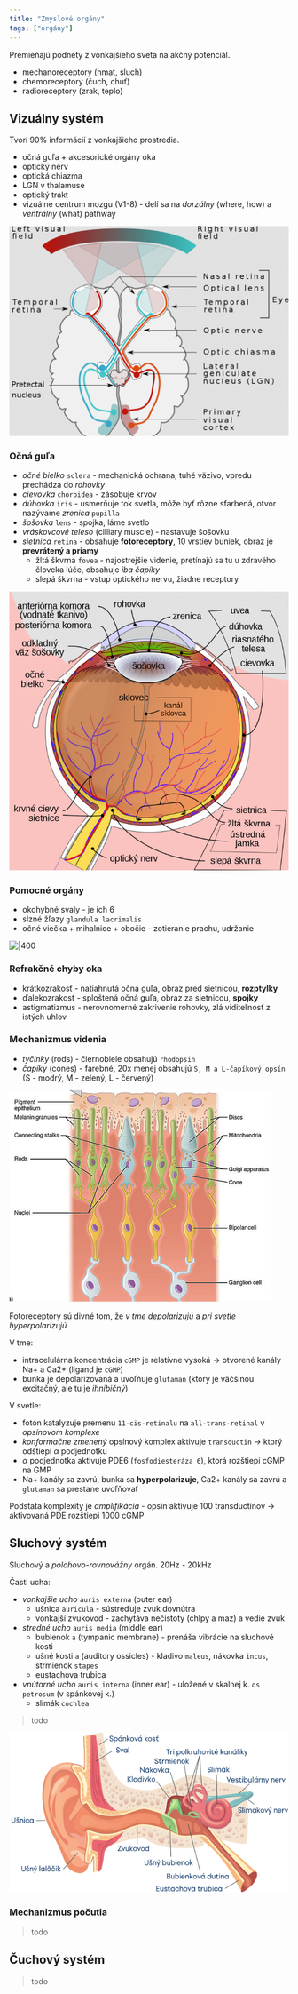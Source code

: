 ```yaml
---
title: "Zmyslové orgány"
tags: ["orgány"]
---
```


Premieňajú podnety z vonkajšieho sveta na akčný potenciál.
- mechanoreceptory (hmat, sluch)
- chemoreceptory (čuch, chuť)
- radioreceptory (zrak, teplo)

## Vizuálny systém

Tvorí 90% informácií z vonkajšieho prostredia.

- očná guľa + akcesorické orgány oka
- optický nerv
- optická chiazma
- LGN v thalamuse
- optický trakt
- vizuálne centrum mozgu (V1-8) - delí sa na *dorzálny* (where, how) a *ventrálny* (what) pathway

![|500](attachments/vizuálny-systém.png)

### Očná guľa

- *očné bielko* `sclera` - mechanická ochrana, tuhé väzivo, vpredu prechádza do *rohovky*
- *cievovka* `choroidea` - zásobuje krvov
- *dúhovka* `iris` - usmerňuje tok svetla, môže byť rôzne sfarbená, otvor nazývame *zrenica* `pupilla`
- *šošovka* `lens` - spojka, láme svetlo
- *vráskovcové teleso* (cilliary muscle) - nastavuje šošovku
- *sietnica* `retina` - obsahuje **fotoreceptory**, 10 vrstiev buniek, obraz je **prevrátený a priamy**
	- žltá škvrna `fovea` - najostrejšie videnie, pretínajú sa tu u zdravého človeka lúče, obsahuje *iba čapíky*
	- slepá škvrna - vstup optického nervu, žiadne receptory

![|500](attachments/oko.png)

### Pomocné orgány

- okohybné svaly  - je ich 6
- slzné žľazy `glandula lacrimalis`
- očné viečka + mihalnice + obočie - zotieranie prachu, udržanie

![|400](attachments/okohybné-svaly.png)

### Refrakčné chyby oka
- krátkozrakosť - natiahnutá očná guľa, obraz pred sietnicou, **rozptylky**
- ďalekozrakosť - sploštená očná guľa, obraz za sietnicou, **spojky**
- astigmatizmus - nerovnomerné zakrivenie rohovky, zlá viditeľnosť z istých uhlov

### Mechanizmus videnia
- *tyčinky* (rods) - čiernobiele
	obsahujú `rhodopsin`
- *čapíky* (cones) - farebné, 20x menej
	obsahujú `S, M a L-čapíkový opsín` (S - modrý, M - zelený, L - červený)

![Retina](attachments/Pasted%20image%2020230613185057.png)

Fotoreceptory sú divné tom, že *v tme depolarizujú* a *pri svetle hyperpolarizujú*

V tme:
- intracelulárna koncentrácia `cGMP` je relatívne vysoká -> otvorené kanály Na+ a Ca2+ (ligand je `cGMP`)
- bunka je depolarizovaná a uvoľňuje `glutaman` (ktorý je väčšinou excitačný, ale tu je *ihnibičný*)

V svetle:
- fotón katalyzuje premenu `11-cis-retinalu` na `all-trans-retinal` v *opsínovom komplexe*
- *konformačne zmenený* opsínový komplex aktivuje `transductin` -> ktorý odštiepi $\alpha$ podjednotku
- $\alpha$ podjednotka aktivuje PDE6 (`fosfodiesteráza 6`), ktorá rozštiepi cGMP na GMP
- Na+ kanály sa zavrú, bunka sa **hyperpolarizuje**, Ca2+ kanály sa zavrú a `glutaman` sa prestane uvoľňovať

Podstata komplexity je *amplifikácia* - opsin aktivuje 100 transductinov -> aktivovaná PDE rozštiepi 1000 cGMP

## Sluchový systém

Sluchový a *polohovo-rovnovážny* orgán. 20Hz - 20kHz

Časti ucha:
- *vonkajšie ucho* `auris externa` (outer ear)
	- ušnica `auricula` - sústreďuje zvuk dovnútra
	- vonkajší zvukovod - zachytáva nečistoty (chlpy a maz) a vedie zvuk
- *stredné ucho* `auris media` (middle ear)
	- bubienok `a` (tympanic membrane) - prenáša vibrácie na sluchové kosti
	- ušné kosti `a` (auditory ossicles) - kladivo `maleus`, nákovka `incus`, strmienok `stapes`
	- eustachova trubica
- *vnútorné ucho* `auris interna` (inner ear) - uložené v skalnej k. `os petrosum` (v spánkovej k.)
	- slimák `cochlea`

> todo

![|500](attachments/ucho.png)

### Mechanizmus počutia

> todo

## Čuchový systém

> todo